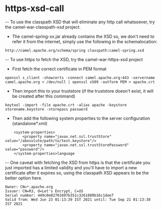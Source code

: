 # https-xsd-call

-- To use the classpath XSD that will eliminate any http call whatsoever, try the camel-war-classpath-xsd project.

- The camel-spring-xx.jar already contains the XSD so, we don't need to refer it from the internet, simply use the following in the schemalocation:

`http://camel.apache.org/schema/spring classpath:camel-spring.xsd`

-- To use https to fetch the XSD, try the camel-war-https-xsd project

- First fetch the correct certificate in PEM format

`openssl s_client -showcerts -connect camel.apache.org:443 -servername camel.apache.org < /dev/null | openssl x509 -outform PEM > apache.crt`
- Then import this to your truststore (if the truststore doesn't exist, it will be created after this command)

`keytool -import -file apache.crt -alias apache -keystore storename.keystore -storepass password`

- Then add the following system properties to the server configuration (standalone*.xml)
```
    <system-properties>
        <property name="javax.net.ssl.trustStore" value="/abosulute/path/to/test.keystore"/>
        <property name="javax.net.ssl.trustStorePassword" value="password"/>
    </system-properties>language
```
-- One caveat with fetching the XSD from https is that the certificate you just imported has a limited validity and you'll have to import a new certificate after it expires so, using the classpath XSD appears to be the better option here.
```
Owner: CN=*.apache.org
Issuer: CN=R3, O=Let's Encrypt, C=US
Serial number: 449c0e02701697b351c3261089b16c1dee7
Valid from: Wed Jun 23 01:13:39 IST 2021 until: Tue Sep 21 01:13:38 IST 2021

```